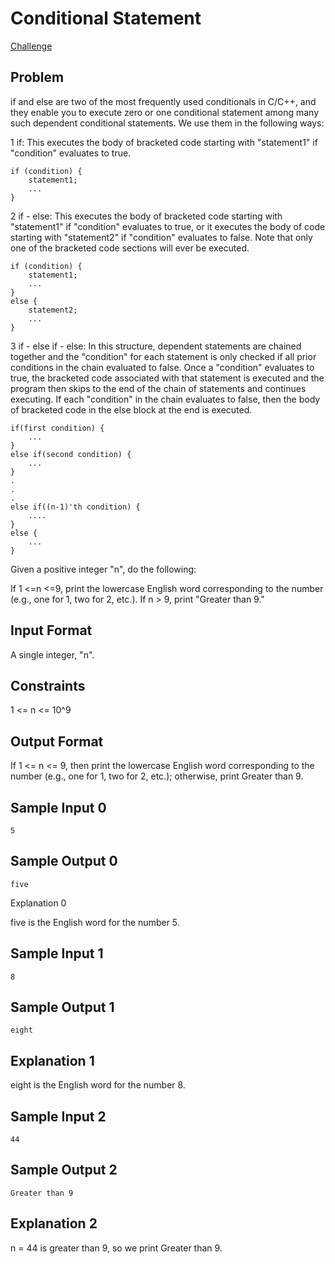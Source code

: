 # Conditional Statement

[Challenge](https://www.hackerrank.com/challenges/c-tutorial-conditional-if-else/problem)

## Problem

if and else are two of the most frequently used conditionals in C/C++, and they enable you to execute zero or one conditional 
statement among many such dependent conditional statements. We use them in the following ways:

1 if: This executes the body of bracketed code starting with "statement1" if "condition" evaluates to true.
```
if (condition) {
    statement1;
    ...
}
```
2 if - else: This executes the body of bracketed code starting with "statement1" if "condition" evaluates to true, 
or it executes the body of code starting with "statement2" if "condition" evaluates to false. Note that only one of the bracketed code sections will ever be executed.

```
if (condition) {
    statement1;
    ...
}
else {
    statement2;
    ...
}
```

3 if - else if - else: In this structure, dependent statements are chained together and the "condition" for each statement 
is only checked if all prior conditions in the chain evaluated to false. Once a "condition" evaluates to true, 
the bracketed code associated with that statement is executed and the program then skips to the end of the chain of 
statements and continues executing. If each "condition" in the chain evaluates to false, then the body of bracketed code in the else block at the end is executed.

```
if(first condition) {
    ...
}
else if(second condition) {
    ...
}
.
.
.
else if((n-1)'th condition) {
    ....
}
else {
    ...
}
```

Given a positive integer "n", do the following:

If 1 <=n <=9, print the lowercase English word corresponding to the number (e.g., one for 1, two for 2, etc.).
If n > 9, print "Greater than 9."

## Input Format

A single integer, "n".

## Constraints

1 <= n <= 10^9

## Output Format

If 1 <= n <= 9, then print the lowercase English word corresponding to the number (e.g., one for 1, two for 2, etc.); otherwise, print Greater than 9.

## Sample Input 0
```
5
```

## Sample Output 0
```
five
```

Explanation 0

five is the English word for the number 5.

## Sample Input 1
```
8
```
## Sample Output 1
```
eight
```
 
## Explanation 1

eight is the English word for the number 8.

## Sample Input 2
```
44
```

## Sample Output 2
```
Greater than 9
```

## Explanation 2

n = 44 is greater than 9, so we print Greater than 9.

